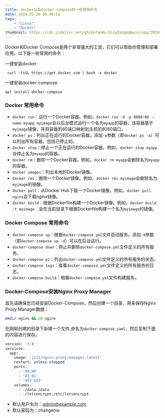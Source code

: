 ```yaml
---
title: docker以及docker-compose的一些常用命令
date: 2024-01-26 00:48:52
tags:
    - "Linux"
    - "Docker"
thumbnail: https://cdn.jsdelivr.net/gh/ZefanHu/blogImage@main/img/20240126005128.png
---
```



Docker和Docker Compose是两个非常强大的工具，它们可以帮助你管理和部署应用。以下是一些常用的命令：

一键安装docker:

```
 curl -fsSL https://get.docker.com | bash -s docker
```

一键安装docker-compose:

```
apt install docker-compose
```

### Docker 常用命令

- `docker run`：运行一个Docker容器。例如，`docker run -d -p 8080:80 --name myapp myimage`会以后台模式运行一个名为`myapp`的容器，该容器基于`myimage`镜像，并将容器的80端口映射到主机的8080端口。
- `docker ps`：列出正在运行的Docker容器。添加`-a`参数（即`docker ps -a`）可以列出所有容器，包括已停止的。
- `docker stop`：停止一个正在运行的Docker容器。例如，`docker stop myapp`会停止名为`myapp`的容器。
- `docker rm`：删除一个Docker容器。例如，`docker rm myapp`会删除名为`myapp`的容器。
- `docker images`：列出本地的Docker镜像。
- `docker rmi`：删除一个Docker镜像。例如，`docker rmi myimage`会删除名为`myimage`的镜像。
- `docker pull`：从Docker Hub下载一个Docker镜像。例如，`docker pull nginx`会下载nginx镜像。
- `docker build`：根据Dockerfile构建一个Docker镜像。例如，`docker build -t myimage .`会在当前目录下根据Dockerfile构建一个名为`myimage`的镜像。

### Docker Compose 常用命令

- `docker-compose up`：根据`docker-compose.yml`文件启动服务。添加`-d`参数（即`docker-compose up -d`）可以在后台运行。
- `docker-compose down`：停止并删除`docker-compose.yml`文件定义的所有服务。
- `docker-compose ps`：列出`docker-compose.yml`文件定义的所有服务的状态。
- `docker-compose logs`：查看`docker-compose.yml`文件定义的所有服务的日志。
- `docker-compose build`：根据`docker-compose.yml`文件构建服务。

### Docker-Compose安装Nginx Proxy Manager

首先请确保您已经安装Docker-Compose，然后创建一个目录，用来保存Nginx Proxy Manager数据：

```bash
mkdir nginx && cd nginx
```

在刚刚创建的目录下新建一个文件,命名为`docker-compose.yaml`，然后复制下面的内容进行保存。

```bash
version: '3.8'
services:
  app:
    image: 'jc21/nginx-proxy-manager:latest'
    restart: unless-stopped
    ports:
      - '80:80'
      - '81:81'
      - '443:443'
    volumes:
      - ./data:/data
      - ./letsencrypt:/etc/letsencrypt
```

- 默认用户名为：admin@example.com
- 默认密码为：changeme
